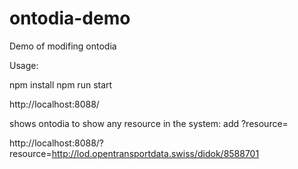 # ontodia-demo
Demo of modifing ontodia

Usage:

npm install
npm run start

http://localhost:8088/

shows ontodia to show any resource in the system: add ?resource=

http://localhost:8088/?resource=http://lod.opentransportdata.swiss/didok/8588701
